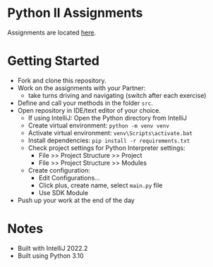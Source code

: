 # Python II Assignments
Assignments are located [here](Assignments.md).

# Getting Started
- Fork and clone this repository.
- Work on the assignments with your Partner:
    - take turns driving and navigating (switch after each exercise)
- Define and call your methods in the folder `src`.
- Open repository in IDE/text editor of your choice. 
    - If using IntelliJ: Open the Python directory from IntelliJ
    - Create virtual environment: `python -m venv venv`
    - Activate virtual environment: `venv\Scripts\activate.bat`
    - Install dependencies: `pip install -r requirements.txt`
    - Check project settings for Python Interpreter settings:
        - File >> Project Structure >> Project
        - File >> Project Structure >> Modules
    - Create configuration:
        - Edit Configurations...
        - Click plus, create name, select `main.py` file
        - Use SDK Module
- Push up your work at the end of the day

# Notes
- Built with IntelliJ 2022.2
- Built using Python 3.10